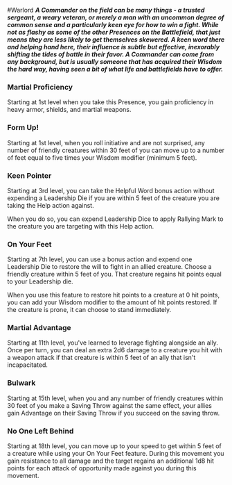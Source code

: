 #Warlord
***A Commander on the field can be many things - a trusted sergeant, a weary veteran, or merely a man with an uncommon degree of common sense and a particularly keen eye for how to win a fight. While not as flashy as some of the other Presences on the Battlefield, that just means they are less likely to get themselves skewered. A keen word there and helping hand here, their influence is subtle but effective, inexorably shifting the tides of battle in their favor. A Commander can come from any background, but is usually someone that has acquired their Wisdom the hard way, having seen a bit of what life and battlefields have to offer.***

### Martial Proficiency
Starting at 1st level when you take this Presence, you gain proficiency in heavy armor, shields, and martial weapons.

### Form Up!
Starting at 1st level, when you roll initiative and are not surprised, any number of friendly creatures within 30 feet of you can move up to a number of feet equal to five times your Wisdom modifier (minimum 5 feet).

### Keen Pointer
Starting at 3rd level, you can take the Helpful Word bonus action without expending a Leadership Die if you are within 5 feet of the creature you are taking the Help action against.

When you do so, you can expend Leadership Dice to apply Rallying Mark to the creature you are targeting with this Help action.

### On Your Feet
Starting at 7th level, you can use a bonus action and expend one Leadership Die to restore the will to fight in an allied creature. Choose a friendly creature within 5 feet of you. That creature regains hit points equal to your Leadership die.

When you use this feature to restore hit points to a creature at 0 hit points, you can add your Wisdom modifier to the amount of hit points restored. If the creature is prone, it can choose to stand immediately.

### Martial Advantage
Starting at 11th level, you've learned to leverage fighting alongside an ally. Once per turn, you can deal an extra 2d6 damage to a creature you hit with a weapon attack if that creature is within 5 feet of an ally that isn't incapacitated.

### Bulwark
Starting at 15th level, when you and any number of friendly creatures within 30 feet of you make a Saving Throw against the same effect, your allies gain Advantage on their Saving Throw if you succeed on the saving throw.

### No One Left Behind
Starting at 18th level, you can move up to your speed to get within 5 feet of a creature while using your On Your Feet feature. During this movement you gain resistance to all damage and the target regains an additional 1d8 hit points for each attack of opportunity made against you during this movement.
